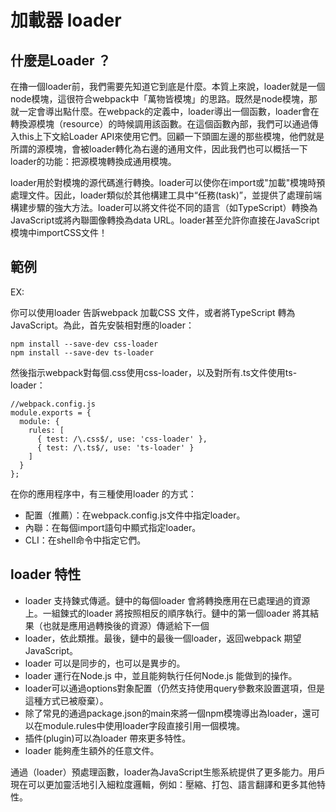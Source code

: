 # 加載器 loader

## 什麼是Loader ？

在擼一個loader前，我們需要先知道它到底是什麼。本質上來說，loader就是一個node模塊，這很符合webpack中「萬物皆模塊」的思路。既然是node模塊，那就一定會導出點什麼。在webpack的定義中，loader導出一個函數，loader會在轉換源模塊（resource）的時候調用該函數。在這個函數內部，我們可以通過傳入this上下文給Loader API來使用它們。回顧一下頭圖左邊的那些模塊，他們就是所謂的源模塊，會被loader轉化為右邊的通用文件，因此我們也可以概括一下loader的功能：把源模塊轉換成通用模塊。

loader用於對模塊的源代碼進行轉換。loader可以使你在import或"加載"模塊時預處理文件。因此，loader類似於其他構建工具中“任務\(task\)”，並提供了處理前端構建步驟的強大方法。loader可以將文件從不同的語言（如TypeScript）轉換為JavaScript或將內聯圖像轉換為data URL。loader甚至允許你直接在JavaScript模塊中importCSS文件！

## 範例

EX:

你可以使用loader 告訴webpack 加載CSS 文件，或者將TypeScript 轉為JavaScript。為此，首先安裝相對應的loader：

```text
npm install --save-dev css-loader
npm install --save-dev ts-loader
```

然後指示webpack對每個.css使用css-loader，以及對所有.ts文件使用ts-loader：

```text
//webpack.config.js
module.exports = {
  module: {
    rules: [
      { test: /\.css$/, use: 'css-loader' },
      { test: /\.ts$/, use: 'ts-loader' }
    ]
  }
};
```

在你的應用程序中，有三種使用loader 的方式：

* 配置（推薦）：在webpack.config.js文件中指定loader。
* 內聯：在每個import語句中顯式指定loader。
* CLI：在shell命令中指定它們。

## loader 特性

* loader 支持鍊式傳遞。鏈中的每個loader 會將轉換應用在已處理過的資源上。一組鍊式的loader 將按照相反的順序執行。鏈中的第一個loader 將其結果（也就是應用過轉換後的資源）傳遞給下一個
* loader，依此類推。最後，鏈中的最後一個loader，返回webpack 期望JavaScript。
* loader 可以是同步的，也可以是異步的。
* loader 運行在Node.js 中，並且能夠執行任何Node.js 能做到的操作。
* loader可以通過options對象配置（仍然支持使用query參數來設置選項，但是這種方式已被廢棄）。
* 除了常見的通過package.json的main來將一個npm模塊導出為loader，還可以在module.rules中使用loader字段直接引用一個模塊。
* 插件\(plugin\)可以為loader 帶來更多特性。
* loader 能夠產生額外的任意文件。

通過（loader）預處理函數，loader為JavaScript生態系統提供了更多能力。用戶現在可以更加靈活地引入細粒度邏輯，例如：壓縮、打包、語言翻譯和更多其他特性。


